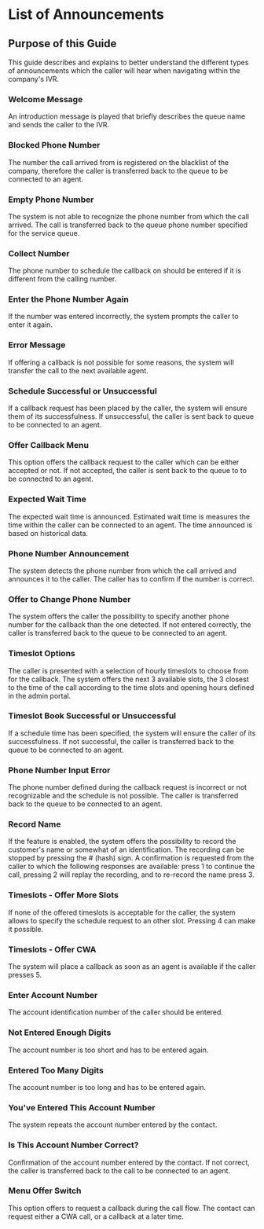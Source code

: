 # List of Announcements

## Purpose of this Guide

This guide describes and explains to better understand the different
types of announcements which the caller will hear when navigating within
the company's IVR.

### Welcome Message

An introduction message is played that briefly describes the queue name
and sends the caller to the IVR.

### Blocked Phone Number

The number the call arrived from is registered on the blacklist of the
company, therefore the caller is transferred back to the queue to be
connected to an agent.

### Empty Phone Number

The system is not able to recognize the phone number from which the call
arrived. The call is transferred back to the queue phone number
specified for the service queue.

### Collect Number

The phone number to schedule the callback on should be entered if it is
different from the calling number.

### Enter the Phone Number Again

If the number was entered incorrectly, the system prompts the caller to
enter it again.

### Error Message

If offering a callback is not possible for some reasons, the system will
transfer the call to the next available agent.

### Schedule Successful or Unsuccessful

If a callback request has been placed by the caller, the system will
ensure them of its successfulness. If unsuccessful, the caller is sent
back to queue to be connected to an agent. 

### Offer Callback Menu

This option offers the callback request to the caller which can be
either accepted or not. If not accepted, the caller is sent back to the
queue to to be connected to an agent.

### Expected Wait Time

The expected wait time is announced. Estimated wait time is measures the
time within the caller can be connected to an agent. The time announced
is based on historical data.

### Phone Number Announcement

The system detects the phone number from which the call arrived and
announces it to the caller. The caller has to confirm if the number is
correct.

### Offer to Change Phone Number

The system offers the caller the possibility to specify another phone
number for the callback than the one detected. If not entered correctly,
the caller is transferred back to the queue to be connected to an agent.

### Timeslot Options

The caller is presented with a selection of hourly timeslots to choose
from for the callback. The system offers the next 3 available slots, the
3 closest to the time of the call according to the time slots and
opening hours defined in the admin portal.

### Timeslot Book Successful or Unsuccessful

If a schedule time has been specified, the system will ensure the caller
of its successfulness. If not successful, the caller is transferred back
to the queue to be connected to an agent.

### Phone Number Input Error

The phone number defined during the callback request is incorrect or not
recognizable and the schedule is not possible. The caller is transferred
back to the queue to be connected to an agent.

### Record Name

If the feature is enabled, the system offers the possibility to record
the customer's name or somewhat of an identification. The recording can
be stopped by pressing the \# (hash) sign. A confirmation is requested
from the caller to which the following responses are available: press 1
to continue the call, pressing 2 will replay the recording, and to
re-record the name press 3.

### Timeslots - Offer More Slots

If none of the offered timeslots is acceptable for the caller, the
system allows to specify the schedule request to an other slot. Pressing
4 can make it possible.

### Timeslots - Offer CWA

The system will place a callback as soon as an agent is available if the
caller presses 5.

### Enter Account Number

The account identification number of the caller should be entered.

### Not Entered Enough Digits

The account number is too short and has to be entered again.

### Entered Too Many Digits

The account number is too long and has to be entered again.

### You've Entered This Account Number

The system repeats the account number entered by the contact.

### Is This Account Number Correct?

Confirmation of the account number entered by the contact. If not
correct, the caller is transferred back to the call to be connected to
an agent.

### Menu Offer Switch

This option offers to request a callback during the call flow. The
contact can request either a CWA call, or a callback at a later time.
